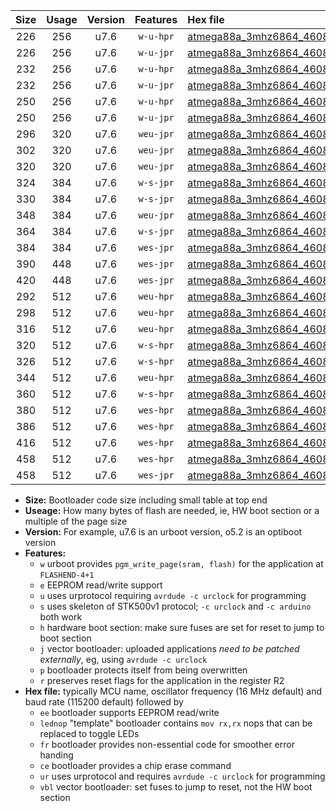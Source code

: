 |Size|Usage|Version|Features|Hex file|
|:-:|:-:|:-:|:-:|:--|
|226|256|u7.6|`w-u-hpr`|[atmega88a_3mhz6864_460800bps_ur.hex](https://raw.githubusercontent.com/stefanrueger/urboot/main//atmega88a_3mhz6864_460800bps_ur.hex)|
|226|256|u7.6|`w-u-jpr`|[atmega88a_3mhz6864_460800bps_ur_vbl.hex](https://raw.githubusercontent.com/stefanrueger/urboot/main//atmega88a_3mhz6864_460800bps_ur_vbl.hex)|
|232|256|u7.6|`w-u-hpr`|[atmega88a_3mhz6864_460800bps_lednop_ur.hex](https://raw.githubusercontent.com/stefanrueger/urboot/main//atmega88a_3mhz6864_460800bps_lednop_ur.hex)|
|232|256|u7.6|`w-u-jpr`|[atmega88a_3mhz6864_460800bps_lednop_ur_vbl.hex](https://raw.githubusercontent.com/stefanrueger/urboot/main//atmega88a_3mhz6864_460800bps_lednop_ur_vbl.hex)|
|250|256|u7.6|`w-u-hpr`|[atmega88a_3mhz6864_460800bps_lednop_fr_ur.hex](https://raw.githubusercontent.com/stefanrueger/urboot/main//atmega88a_3mhz6864_460800bps_lednop_fr_ur.hex)|
|250|256|u7.6|`w-u-jpr`|[atmega88a_3mhz6864_460800bps_lednop_fr_ur_vbl.hex](https://raw.githubusercontent.com/stefanrueger/urboot/main//atmega88a_3mhz6864_460800bps_lednop_fr_ur_vbl.hex)|
|296|320|u7.6|`weu-jpr`|[atmega88a_3mhz6864_460800bps_ee_ur_vbl.hex](https://raw.githubusercontent.com/stefanrueger/urboot/main//atmega88a_3mhz6864_460800bps_ee_ur_vbl.hex)|
|302|320|u7.6|`weu-jpr`|[atmega88a_3mhz6864_460800bps_ee_lednop_ur_vbl.hex](https://raw.githubusercontent.com/stefanrueger/urboot/main//atmega88a_3mhz6864_460800bps_ee_lednop_ur_vbl.hex)|
|320|320|u7.6|`weu-jpr`|[atmega88a_3mhz6864_460800bps_ee_lednop_fr_ur_vbl.hex](https://raw.githubusercontent.com/stefanrueger/urboot/main//atmega88a_3mhz6864_460800bps_ee_lednop_fr_ur_vbl.hex)|
|324|384|u7.6|`w-s-jpr`|[atmega88a_3mhz6864_460800bps_vbl.hex](https://raw.githubusercontent.com/stefanrueger/urboot/main//atmega88a_3mhz6864_460800bps_vbl.hex)|
|330|384|u7.6|`w-s-jpr`|[atmega88a_3mhz6864_460800bps_lednop_vbl.hex](https://raw.githubusercontent.com/stefanrueger/urboot/main//atmega88a_3mhz6864_460800bps_lednop_vbl.hex)|
|348|384|u7.6|`weu-jpr`|[atmega88a_3mhz6864_460800bps_ee_lednop_fr_ce_ur_vbl.hex](https://raw.githubusercontent.com/stefanrueger/urboot/main//atmega88a_3mhz6864_460800bps_ee_lednop_fr_ce_ur_vbl.hex)|
|364|384|u7.6|`w-s-jpr`|[atmega88a_3mhz6864_460800bps_lednop_fr_vbl.hex](https://raw.githubusercontent.com/stefanrueger/urboot/main//atmega88a_3mhz6864_460800bps_lednop_fr_vbl.hex)|
|384|384|u7.6|`wes-jpr`|[atmega88a_3mhz6864_460800bps_ee_vbl.hex](https://raw.githubusercontent.com/stefanrueger/urboot/main//atmega88a_3mhz6864_460800bps_ee_vbl.hex)|
|390|448|u7.6|`wes-jpr`|[atmega88a_3mhz6864_460800bps_ee_lednop_vbl.hex](https://raw.githubusercontent.com/stefanrueger/urboot/main//atmega88a_3mhz6864_460800bps_ee_lednop_vbl.hex)|
|420|448|u7.6|`wes-jpr`|[atmega88a_3mhz6864_460800bps_ee_lednop_fr_vbl.hex](https://raw.githubusercontent.com/stefanrueger/urboot/main//atmega88a_3mhz6864_460800bps_ee_lednop_fr_vbl.hex)|
|292|512|u7.6|`weu-hpr`|[atmega88a_3mhz6864_460800bps_ee_ur.hex](https://raw.githubusercontent.com/stefanrueger/urboot/main//atmega88a_3mhz6864_460800bps_ee_ur.hex)|
|298|512|u7.6|`weu-hpr`|[atmega88a_3mhz6864_460800bps_ee_lednop_ur.hex](https://raw.githubusercontent.com/stefanrueger/urboot/main//atmega88a_3mhz6864_460800bps_ee_lednop_ur.hex)|
|316|512|u7.6|`weu-hpr`|[atmega88a_3mhz6864_460800bps_ee_lednop_fr_ur.hex](https://raw.githubusercontent.com/stefanrueger/urboot/main//atmega88a_3mhz6864_460800bps_ee_lednop_fr_ur.hex)|
|320|512|u7.6|`w-s-hpr`|[atmega88a_3mhz6864_460800bps.hex](https://raw.githubusercontent.com/stefanrueger/urboot/main//atmega88a_3mhz6864_460800bps.hex)|
|326|512|u7.6|`w-s-hpr`|[atmega88a_3mhz6864_460800bps_lednop.hex](https://raw.githubusercontent.com/stefanrueger/urboot/main//atmega88a_3mhz6864_460800bps_lednop.hex)|
|344|512|u7.6|`weu-hpr`|[atmega88a_3mhz6864_460800bps_ee_lednop_fr_ce_ur.hex](https://raw.githubusercontent.com/stefanrueger/urboot/main//atmega88a_3mhz6864_460800bps_ee_lednop_fr_ce_ur.hex)|
|360|512|u7.6|`w-s-hpr`|[atmega88a_3mhz6864_460800bps_lednop_fr.hex](https://raw.githubusercontent.com/stefanrueger/urboot/main//atmega88a_3mhz6864_460800bps_lednop_fr.hex)|
|380|512|u7.6|`wes-hpr`|[atmega88a_3mhz6864_460800bps_ee.hex](https://raw.githubusercontent.com/stefanrueger/urboot/main//atmega88a_3mhz6864_460800bps_ee.hex)|
|386|512|u7.6|`wes-hpr`|[atmega88a_3mhz6864_460800bps_ee_lednop.hex](https://raw.githubusercontent.com/stefanrueger/urboot/main//atmega88a_3mhz6864_460800bps_ee_lednop.hex)|
|416|512|u7.6|`wes-hpr`|[atmega88a_3mhz6864_460800bps_ee_lednop_fr.hex](https://raw.githubusercontent.com/stefanrueger/urboot/main//atmega88a_3mhz6864_460800bps_ee_lednop_fr.hex)|
|458|512|u7.6|`wes-hpr`|[atmega88a_3mhz6864_460800bps_ee_lednop_fr_ce.hex](https://raw.githubusercontent.com/stefanrueger/urboot/main//atmega88a_3mhz6864_460800bps_ee_lednop_fr_ce.hex)|
|458|512|u7.6|`wes-jpr`|[atmega88a_3mhz6864_460800bps_ee_lednop_fr_ce_vbl.hex](https://raw.githubusercontent.com/stefanrueger/urboot/main//atmega88a_3mhz6864_460800bps_ee_lednop_fr_ce_vbl.hex)|

- **Size:** Bootloader code size including small table at top end
- **Useage:** How many bytes of flash are needed, ie, HW boot section or a multiple of the page size
- **Version:** For example, u7.6 is an urboot version, o5.2 is an optiboot version
- **Features:**
  + `w` urboot provides `pgm_write_page(sram, flash)` for the application at `FLASHEND-4+1`
  + `e` EEPROM read/write support
  + `u` uses urprotocol requiring `avrdude -c urclock` for programming
  + `s` uses skeleton of STK500v1 protocol; `-c urclock` and `-c arduino` both work
  + `h` hardware boot section: make sure fuses are set for reset to jump to boot section
  + `j` vector bootloader: uploaded applications *need to be patched externally*, eg, using `avrdude -c urclock`
  + `p` bootloader protects itself from being overwritten
  + `r` preserves reset flags for the application in the register R2
- **Hex file:** typically MCU name, oscillator frequency (16 MHz default) and baud rate (115200 default) followed by
  + `ee` bootloader supports EEPROM read/write
  + `lednop` "template" bootloader contains `mov rx,rx` nops that can be replaced to toggle LEDs
  + `fr` bootloader provides non-essential code for smoother error handing
  + `ce` bootloader provides a chip erase command
  + `ur` uses urprotocol and requires `avrdude -c urclock` for programming
  + `vbl` vector bootloader: set fuses to jump to reset, not the HW boot section
